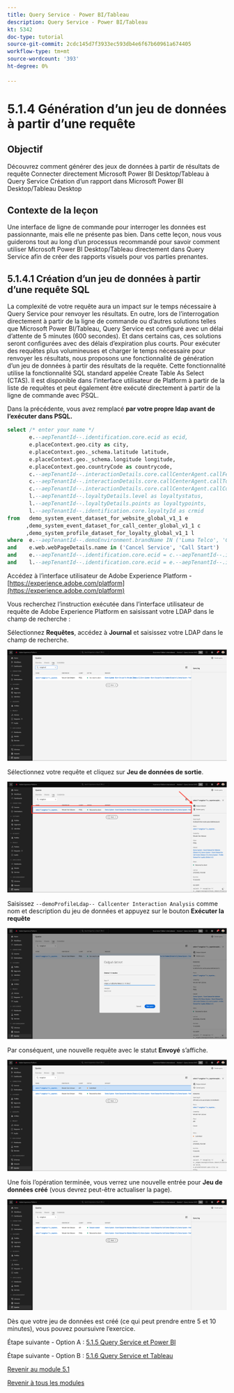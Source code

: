```yaml
---
title: Query Service - Power BI/Tableau
description: Query Service - Power BI/Tableau
kt: 5342
doc-type: tutorial
source-git-commit: 2cdc145d7f3933ec593db4e6f67b60961a674405
workflow-type: tm+mt
source-wordcount: '393'
ht-degree: 0%

---
```


# 5.1.4 Génération d’un jeu de données à partir d’une requête

## Objectif

Découvrez comment générer des jeux de données à partir de résultats de requête
Connecter directement Microsoft Power BI Desktop/Tableau à Query Service
Création d’un rapport dans Microsoft Power BI Desktop/Tableau Desktop

## Contexte de la leçon

Une interface de ligne de commande pour interroger les données est passionnante, mais elle ne présente pas bien. Dans cette leçon, nous vous guiderons tout au long d’un processus recommandé pour savoir comment utiliser Microsoft Power BI Desktop/Tableau directement dans Query Service afin de créer des rapports visuels pour vos parties prenantes.

## 5.1.4.1 Création d’un jeu de données à partir d’une requête SQL

La complexité de votre requête aura un impact sur le temps nécessaire à Query Service pour renvoyer les résultats. En outre, lors de l’interrogation directement à partir de la ligne de commande ou d’autres solutions telles que Microsoft Power BI/Tableau, Query Service est configuré avec un délai d’attente de 5 minutes (600 secondes). Et dans certains cas, ces solutions seront configurées avec des délais d’expiration plus courts. Pour exécuter des requêtes plus volumineuses et charger le temps nécessaire pour renvoyer les résultats, nous proposons une fonctionnalité de génération d’un jeu de données à partir des résultats de la requête. Cette fonctionnalité utilise la fonctionnalité SQL standard appelée Create Table As Select (CTAS). Il est disponible dans l’interface utilisateur de Platform à partir de la liste de requêtes et peut également être exécuté directement à partir de la ligne de commande avec PSQL.

Dans la précédente, vous avez remplacé **par votre propre ldap avant de l’exécuter dans PSQL.**

```sql
select /* enter your name */
       e.--aepTenantId--.identification.core.ecid as ecid,
       e.placeContext.geo.city as city,
       e.placeContext.geo._schema.latitude latitude,
       e.placeContext.geo._schema.longitude longitude,
       e.placeContext.geo.countryCode as countrycode,
       c.--aepTenantId--.interactionDetails.core.callCenterAgent.callFeeling as callFeeling,
       c.--aepTenantId--.interactionDetails.core.callCenterAgent.callTopic as callTopic,
       c.--aepTenantId--.interactionDetails.core.callCenterAgent.callContractCancelled as contractCancelled,
       l.--aepTenantId--.loyaltyDetails.level as loyaltystatus,
       l.--aepTenantId--.loyaltyDetails.points as loyaltypoints,
       l.--aepTenantId--.identification.core.loyaltyId as crmid
from   demo_system_event_dataset_for_website_global_v1_1 e
      ,demo_system_event_dataset_for_call_center_global_v1_1 c
      ,demo_system_profile_dataset_for_loyalty_global_v1_1 l
where  e.--aepTenantId--.demoEnvironment.brandName IN ('Luma Telco', 'Citi Signal')
and    e.web.webPageDetails.name in ('Cancel Service', 'Call Start')
and    e.--aepTenantId--.identification.core.ecid = c.--aepTenantId--.identification.core.ecid
and    l.--aepTenantId--.identification.core.ecid = e.--aepTenantId--.identification.core.ecid;
```

Accédez à l’interface utilisateur de Adobe Experience Platform - [https://experience.adobe.com/platform](https://experience.adobe.com/platform)

Vous recherchez l’instruction exécutée dans l’interface utilisateur de requête de Adobe Experience Platform en saisissant votre LDAP dans le champ de recherche :

Sélectionnez **Requêtes**, accédez à **Journal** et saisissez votre LDAP dans le champ de recherche.

![search-query-for-ctas.png](./images/search-query-for-ctas.png)

Sélectionnez votre requête et cliquez sur **Jeu de données de sortie**.

![search-query-for-ctas.png](./images/search-query-for-ctasa.png)

Saisissez `--demoProfileLdap-- Callcenter Interaction Analysis` comme nom et description du jeu de données et appuyez sur le bouton **Exécuter la requête**

![create-ctas-dataset.png](./images/create-ctas-dataset.png)

Par conséquent, une nouvelle requête avec le statut **Envoyé** s’affiche.

![ctas-query-submit.png](./images/ctas-query-submitted.png)

Une fois l’opération terminée, vous verrez une nouvelle entrée pour **Jeu de données créé** (vous devrez peut-être actualiser la page).

![ctas-dataset-created.png](./images/ctas-dataset-created.png)

Dès que votre jeu de données est créé (ce qui peut prendre entre 5 et 10 minutes), vous pouvez poursuivre l’exercice.

Étape suivante - Option A : [5.1.5 Query Service et Power BI](./ex5.md)

Étape suivante - Option B : [5.1.6 Query Service et Tableau](./ex6.md)

[Revenir au module 5.1](./query-service.md)

[Revenir à tous les modules](../../../overview.md)
